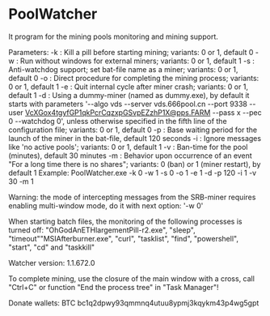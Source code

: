 # PoolWatcher

It program for the mining pools monitoring and mining support.

Parameters:
-k : Kill a pill before starting mining; variants: 0 or 1, default 0
-w : Run without windows for external miners; variants: 0 or 1, default 1
-s : Anti-watchdog support; set bat-file name as a miner; variants: 0 or 1, default 0
-o : Direct procedure for completing the mining process; variants: 0 or 1, default 1
-e : Quit internal cycle after miner crash; variants: 0 or 1, default 1
-d : Using a dummy-miner (named as dummy.exe), by default it starts with parameters '--algo vds --server vds.666pool.cn --port 9338 --user VcXGox4tgyfGP1qkPcrCqzxpGSvpEZzhP1X@pps.FARM --pass x --pec 0 --watchdog 0', unless otherwise specified in the fifth line of the configuration file; variants: 0 or 1, default 0
-p : Base waiting period for the launch of the miner in the bat-file, default 120 seconds
-i : Ignore messages like 'no active pools'; variants: 0 or 1, default 1
-v : Ban-time for the pool (minutes), default 30 minutes
-m : Behavior upon occurrence of an event "For a long time there is no shares"; variants: 0 (ban) or 1 (miner restart), by default 1
Example: PoolWatcher.exe -k 0 -w 1 -s 0 -o 1 -e 1 -d -p 120 -i 1 -v 30 -m 1

Warning: the mode of intercepting messages from the SRB-miner requires enabling multi-window mode, do it with next option: '-w 0'

When starting batch files, the monitoring of the following processes is turned off: "OhGodAnETHlargementPill-r2.exe", "sleep", "timeout""MSIAfterburner.exe", "curl", "tasklist", "find", "powershell", "start", "cd" and "taskkill"

Watcher version: 1.1.672.0

To complete mining, use the closure of the main window with a cross, call "Ctrl+C" or function "End the process tree" in "Task Manager"!

Donate wallets:
BTC     bc1q2dpwy93qmmnq4utuu8ypmj3kqykm43p4wg5gpt
